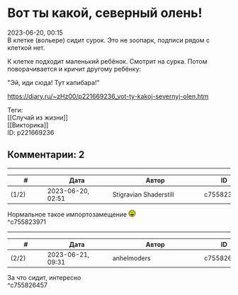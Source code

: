 Вот ты какой, северный олень!
=============================

  
2023-06-20, 00:15  
 В клетке (вольере) сидит сурок. Это не зоопарк, подписи рядом с клеткой нет.   
   
 К клетке подходит маленький ребёнок. Смотрит на сурка. Потом поворачивается и кричит другому ребёнку:   
   
 "Эй, иди сюда! Тут капибара!"   
  
<https://diary.ru/~zHz00/p221669236_vot-ty-kakoj-severnyj-olen.htm>  
  
Теги:  
[[Случай из жизни]]  
[[Викторика]]  
ID: p221669236  


Комментарии: 2
--------------

  


---



|         #         |              Дата              |                     Автор                     |           ID           |
| --- | --- | --- | --- |
| (1/2) | 2023-06-20, 02:51 | Stigravian Shaderstill | c755823971 |

  
 Нормальное такое импортозамещение ![:laugh:](pics/1126.gif)   
 ^c755823971

---



|         #         |              Дата              |                     Автор                     |           ID           |
| --- | --- | --- | --- |
| (2/2) | 2023-06-21, 09:31 | anhelmoders | c755826457 |

  
 За что сидит, интересно   
 ^c755826457